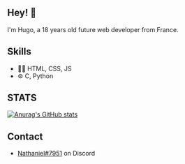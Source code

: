 ## Hey! 👋
I'm Hugo, a 18 years old future web developer from France.


## Skills
- 👨‍💻 HTML, CSS, JS
- ⚙️ C, Python

## STATS
[![Anurag's GitHub stats](https://github-readme-stats.vercel.app/api?username=xough)](https://github.com/anuraghazra/github-readme-stats)

## Contact
- [Nathaniel#7951](discordapp.com/users/Nathaniel#7951) on Discord